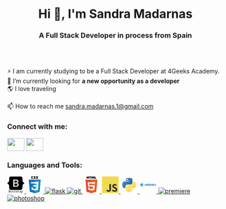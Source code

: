 <h1 align="center">Hi 👋, I'm Sandra Madarnas</h1>
<h3 align="center">A Full Stack Developer in process from Spain</h3>
<br><br>
<!--<p align="left"> <img src="" /> </p>-->

<!--
**SandraMadarnas/SandraMadarnas** is a ✨ _special_ ✨ repository because its `README.md` (this file) appears on your GitHub profile.

Here are some ideas to get you started:-->

⚡ I am currently studying to be a Full Stack Developer at 4Geeks Academy.<br>
🌱 I’m currently looking for **a new opportunity as a developer**<br>
🌎 I love traveling<br>
<br>
📫 How to reach me sandra.madarnas.1@gmail.com

<h3 align="left">Connect with me:</h3>
<p align="left">
  <a href="https://www.linkedin.com/in/sandra-madarnas/" target="blank"><img align="center" src="https://raw.githubusercontent.com/rahuldkjain/github-profile-readme-generator/master/src/images/icons/Social/linked-in-alt.svg" alt="" height="30" width="40" /></a>
  <a href="https://www.instagram.com/sandrascorpiona/" target="blank"><img align="center" src="https://raw.githubusercontent.com/rahuldkjain/github-profile-readme-generator/master/src/images/icons/Social/instagram.svg" alt="" height="30" width="40" /></a>
</p>

<h3 align="left">Languages and Tools:</h3>
<p align="left"> <a href="https://getbootstrap.com" target="_blank"> 
  <img src="https://raw.githubusercontent.com/devicons/devicon/master/icons/bootstrap/bootstrap-plain-wordmark.svg" alt="bootstrap" width="40" height="40"/> </a> <a href="https://www.w3schools.com/css/" target="_blank"> 
  <img src="https://raw.githubusercontent.com/devicons/devicon/master/icons/css3/css3-original-wordmark.svg" alt="css3" width="40" height="40"/> </a> <a href="https://github.com/SandraMadarnas" target="_blank"> 
  <img src="https://www.vectorlogo.zone/logos/pocoo_flask/pocoo_flask-icon.svg" alt="flask" width="40" height="40"/> </a> <a href="https://git-scm.com/" target="_blank"> 
  <img src="https://www.vectorlogo.zone/logos/git-scm/git-scm-icon.svg" alt="git" width="40" height="40"/> </a> <a href="https://www.w3.org/html/" target="_blank"> 
  <img src="https://raw.githubusercontent.com/devicons/devicon/master/icons/html5/html5-original-wordmark.svg" alt="html5" width="40" height="40"/> </a>  <a href="https://developer.mozilla.org/en-US/docs/Web/JavaScript" target="_blank"> 
  <img src="https://raw.githubusercontent.com/devicons/devicon/master/icons/javascript/javascript-original.svg" alt="javascript" width="40" height="40"/> </a>  <a href="https://www.python.org" target="_blank"> 
  <img src="https://raw.githubusercontent.com/devicons/devicon/master/icons/python/python-original.svg" alt="python" width="40" height="40"/> </a> <a href="https://reactjs.org/" target="_blank"> 
<!--   <img src="https://raw.githubusercontent.com/devicons/devicon/master/icons/react/react-original-wordmark.svg" alt="react" width="40" height="40"/> </a> <a href="https://webpack.js.org" target="_blank">  -->
  <img src="https://raw.githubusercontent.com/devicons/devicon/d00d0969292a6569d45b06d3f350f463a0107b0d/icons/webpack/webpack-original-wordmark.svg" alt="webpack" width="40" height="40"/> </a> <a href="https://www.mysql.com/" target="_blank"> 
  <img src="https://cdn.freelogovectors.net/wp-content/uploads/2020/07/adobe-premier-logo.png" alt="premiere" width="40" height="40"/> </a> <a href="https://www.photoshop.com/en" target="_blank"> 
  <img src="https://cdn.freelogovectors.net/wp-content/uploads/2021/09/adobe-photoshop-logo-freelogovectors.net_.png" alt="photoshop" width="40" height="40"/> </a> </p>

<p><img align="left" src="" alt="" /></p>

<p>&nbsp;<img align="center" src="" alt="" /></p>
